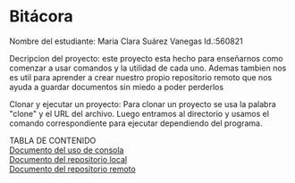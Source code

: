 # Bitácora
Nombre del estudiante:  Maria Clara Suárez Vanegas
Id.:560821

Decripcion del proyecto: este  proyecto esta hecho para enseñarnos como comenzar a usar comandos y la utilidad de cada uno. Ademas tambien nos es util para aprender a crear nuestro propio repositorio remoto que nos ayuda a guardar documentos sin miedo a poder perderlos

 Clonar y ejecutar un proyecto: Para clonar un proyecto se usa la palabra "clone" y el URL del archivo. Luego entramos al directorio y usamos el comando correspondiente para ejecutar dependiendo del programa.

 TABLA DE CONTENIDO  
 [Documento del uso de consola](./mi_proyecto1/docs/uso_consola.md)  
 [Documento del repositorio local](./mi_proyecto1/docs/repositorio_local.md)  
 [Documento del repositorio remoto](./mi_proyecto1/docs/repositorio_remoto.md)